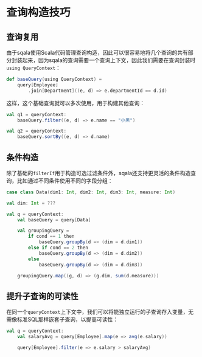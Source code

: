 # 查询构造技巧

## 查询复用

由于sqala使用Scala代码管理查询构造，因此可以很容易地将几个查询的共有部分封装起来，因为sqala的查询需要一个查询上下文，因此我们需要在查询封装时`using QueryContext`：

```scala
def baseQuery(using QueryContext) =
    query[Employee]
        .join[Department]((e, d) => e.departmentId == d.id)
```

这样，这个基础查询就可以多次使用，用于构建其他查询：

```scala
val q1 = queryContext:
    baseQuery.filter((e, d) => e.name == "小黑")

val q2 = queryContext:
    baseQuery.sortBy((e, d) => d.name)
```

## 条件构造

除了基础的`filterIf`用于构造可选过滤条件外，sqala还支持更灵活的条件构造查询，比如通过不同条件使用不同的字段分组：

```scala
case class Data(dim1: Int, dim2: Int, dim3: Int, measure: Int)

val dim: Int = ???

val q = queryContext:
    val baseQuery = query[Data]

    val groupingQuery = 
        if cond == 1 then
            baseQuery.groupBy(d => (dim = d.dim1))
        else if cond == 2 then
            baseQuery.groupBy(d => (dim = d.dim2))
        else
            baseQuery.groupBy(d => (dim = d.dim3))

    groupingQuery.map((g, d) => (g.dim, sum(d.measure)))
```

## 提升子查询的可读性

在同一个`queryContext`上下文中，我们可以将能独立运行的子查询存入变量，无需像标准SQL那样嵌套子查询，以提高可读性：

```scala
val q = queryContext:
    val salaryAvg = query[Employee].map(e => avg(e.salary))

    query[Employee].filter(e => e.salary > salaryAvg)
```